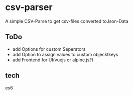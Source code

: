 # csv-parser

A simple CSV-Parse to get csv-files converted toJson-Data

## ToDo

- add Options for custom Seperators 
- add Option to assign values to custom objecktkeys
- add Frontend for UI(vuejs or alpine.js?)
## tech
 es6
